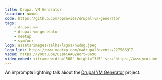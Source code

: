 ```yaml
---
title: Drupal VM Generator
location: NWDUG
code: https://github.com/opdavies/drupal-vm-generator
tags:
    - drupal-vm
    - drupal-vm-generator
    - meetup
    - symfony
logo: assets/images/talks/logos/nwdug.jpeg
logo_link: https://www.meetup.com/nwdrupal/events/227586977
video: https://youtu.be/U1pbKAAO2Wo?t=3696
video_embed: <iframe width="560" height="315" src="https://www.youtube.com/embed/U1pbKAAO2Wo?start=3696" frameborder="0" allowfullscreen></iframe>
---
```

An impromptu lightning talk about the [Drupal VM Generator][0] project.

[0]: https://github.com/opdavies/drupal-vm-generator
[1]: {{page.video}}
